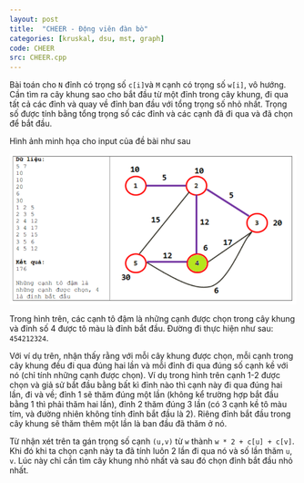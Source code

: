 ```yaml
---
layout: post
title:  "CHEER - Động viên đàn bò"
categories: [kruskal, dsu, mst, graph]
code: CHEER
src: CHEER.cpp
---
```


Bài toán cho `N` đỉnh có trọng số `c[i]`và `M` cạnh có trọng số `w[i]`, vô hướng. Cần tìm ra cây khung sao cho bắt đầu từ một đỉnh trong cây khung, đi qua tất cả các đỉnh và quay về đỉnh ban đầu với tổng trọng số nhỏ nhất. Trọng số được tính bằng tổng trọng số các đỉnh và các cạnh đã đi qua và đã chọn để bắt đầu.


Hình ảnh minh họa cho input của đề bài như sau

<img src="/static/img/posts/CHEER.png" alt="Minh họa input đề bài CHEER">

Trong hình trên, các cạnh tô đậm là những cạnh được chọn trong cây khung và đỉnh số 4 được tô màu là đỉnh bắt đầu. Đường đi thực hiện như sau: `454212324`.

Với ví dụ trên, nhận thấy rằng với mỗi cây khung được chọn, mỗi cạnh trong cây khung đều đi qua đúng hai lần và mỗi đỉnh đi qua đúng số cạnh kề với nó (chỉ tính những cạnh được chọn). Ví dụ trong hình trên cạnh 1-2 được chọn và giả sử bắt đầu bằng bất kì đỉnh nào thì cạnh này đi qua đúng hai lần, đi và về; đỉnh 1 sẽ thăm đúng một lần (không kể trường hợp bắt đầu bằng 1 thì phải thăm hai lần), đỉnh 2 thăm đúng 3 lần (có 3 cạnh kề tô màu tím, và đường nhiên không tính đỉnh bắt đầu là 2). Riêng đỉnh bắt đầu trong cây khung sẽ thăm thêm một lần là ban đầu đã thăm ở nó.


Từ nhận xét trên ta gán trọng số cạnh `(u,v)` từ `w` thành `w * 2 + c[u] + c[v]`. Khi đó khi ta chọn cạnh này ta đã tính luôn 2 lần đi qua nó và số lần thăm `u`, `v`. Lúc này chỉ cần tìm cây khung nhỏ nhất và sau đó chọn đỉnh bắt đầu nhỏ nhất.